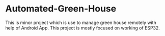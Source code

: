 # Automated-Green-House
This is minor project which is use to manage green house remotely with help of Android App. This project is mostly focused on working of ESP32.
